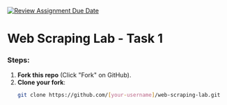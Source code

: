 [![Review Assignment Due Date](https://classroom.github.com/assets/deadline-readme-button-22041afd0340ce965d47ae6ef1cefeee28c7c493a6346c4f15d667ab976d596c.svg)](https://classroom.github.com/a/sGMZWK0k)
# Web Scraping Lab - Task 1
### Steps:
1. **Fork this repo** (Click "Fork" on GitHub).
2. **Clone your fork**:
   ```bash
   git clone https://github.com/[your-username]/web-scraping-lab.git
